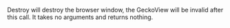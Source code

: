 Destroy will destroy the browser window, the GeckoView will be invalid after this call. It takes no arguments and returns nothing.